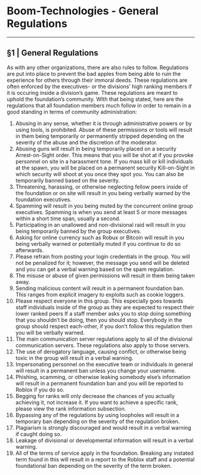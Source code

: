 # Boom-Technologies - General Regulations

----------------------------------------------------------

## §1 | General Regulations 
As with any other organizations, there are also rules to follow. Regulations are put into place to prevent the bad apples from being able to ruin the experience for others through their immoral deeds. These regulations are often enforced by the executives- or the divisions’ high ranking members if it is occuring inside a division’s game. These regulations are meant to uphold the foundation’s community. WIth that being stated, here are the regulations that all foundation members much follow in order to remain in a good standing in terms of community administration:
1. Abusing in any sense, whether it is through administrative powers or by using tools, is prohibited. Abuse of these permissions or tools will result in them being temporarily or permanently stripped depending on the severity of the abuse and the discretion of the moderator.
2. Abusing guns will result in being temporarily placed on a security Arrest-on-Sight order. This means that you will be shot at if you provoke personnel on site in a harassment tone. If you mass kill or kill individuals at the spawn, you will be placed on a permanent security Kill-on-Sight in which security will shoot at you once they spot you. You can also be temporarily banned based on the severity. 
3. Threatening, harassing, or otherwise neglecting fellow peers inside of the foundation or on site will result in you being verbally warned by the foundation executives.
4. Spamming will result in you being muted by the concurrent online group executives. Spamming is when you send at least 5 or more messages within a short time span, usually a second.
5. Participating in an unallowed and non-divisional raid will result in you being temporarily banned by the group executives.
6. Asking for online currency such as Robux or Bitcoin will result in you being verbally warned or potentially muted if you continue to do so afterwards.
7. Please refrain from posting your login credentials in the group. You will not be penalized for it; however, the message you send will be deleted and you can get a verbal warning based on the spam regulation.
8. The misuse or abuse of given permissions will result in them being taken away.
8. Sending malicious content will result in a permanent foundation ban. This ranges from explicit imagery to exploits such as cookie loggers.
9. Please respect everyone in this group. This especially goes towards staff individuals inside of the group as they are expected to respect their lower ranked peers If a staff member asks you to stop doing something that you shouldn’t be doing, then you should stop. Everybody in the group should respect each-other, if you don’t follow this regulation then you will be verbally warned.
10. The main communication server regulations apply to all of the divisional communication servers. These regulations also apply to those servers.
11. The use of derogatory language, causing conflict, or otherwise being toxic in the group will result in a verbal warning.
12. Impersonating personnel on the executive team or individuals in general will result in a permanent ban unless you change your username.
13. Phishing, scamming, or otherwise leaking somebody else’s information will result in a permanent foundation ban and you will be reported to Roblox if you do so.
14. Begging for ranks will only decrease the chances of you actually achieving it, not increase it. If you want to achieve a specific rank, please view the rank information subsection. 
15. Bypassing any of the regulations by using loopholes will result in a temporary ban depending on the severity of the regulation broken.
16. Plagiarism is strongly discouraged and would result in a verbal warning if caught doing so.
17. Leakage of divisional or developmental information will result in a verbal warning.
18. All of the terms of service apply in the foundation. Breaking any instated term found in this will result in a report to the Roblox staff and a potential foundational ban depending on the severity of the term broken.
